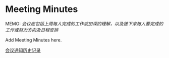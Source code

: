 # Meeting Minutes #
MEMO: _会议应包括上周每人完成的工作或加深的理解，以及接下来每人要完成的工作或努力方向及日程安排_

Add Meeting Minutes here.

[会议通知历史记录](http://code.google.com/p/androidteam/issues/detail?id=2)